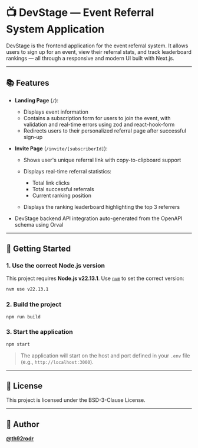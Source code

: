 # 📺 DevStage — Event Referral System Application

DevStage is the frontend application for the event referral system. It allows users to sign up for an event, view their referral stats, and track leaderboard rankings — all through a responsive and modern UI built with Next.js.

---

## 📚 Features

* **Landing Page** (`/`):

  * Displays event information
  * Contains a subscription form for users to join the event, with validation and real-time errors using zod and react-hook-form
  * Redirects users to their personalized referral page after successful sign-up

* **Invite Page** (`/invite/[subscriberId]`):

  * Shows user's unique referral link with copy-to-clipboard support
  * Displays real-time referral statistics:

    * Total link clicks
    * Total successful referrals
    * Current ranking position

  * Displays the ranking leaderboard highlighting the top 3 referrers

* DevStage backend API integration auto-generated from the OpenAPI schema using Orval

---

## 🚀 Getting Started

### 1. Use the correct Node.js version

This project requires **Node.js v22.13.1**. Use [`nvm`](https://github.com/nvm-sh/nvm) to set the correct version:

```sh
nvm use v22.13.1
```

### 2. Build the project

```sh
npm run build
```

### 3. Start the application

```sh
npm start
```

> The application will start on the host and port defined in your `.env` file (e.g., `http://localhost:3000`).

---

## 📜 License

This project is licensed under the BSD-3-Clause License.

---

## 👤 Author

[**@th92rodr**](https://github.com/th92rodr)
